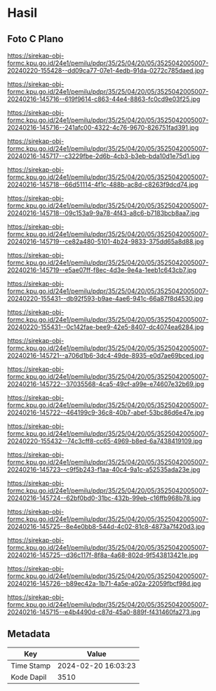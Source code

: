 # Hasil

## Foto C Plano

https://sirekap-obj-formc.kpu.go.id/24e1/pemilu/pdpr/35/25/04/20/05/3525042005007-20240220-155428--dd09ca77-07e1-4edb-91da-0272c785daed.jpg

https://sirekap-obj-formc.kpu.go.id/24e1/pemilu/pdpr/35/25/04/20/05/3525042005007-20240216-145716--619f9614-c863-44e4-8863-fc0cd9e03f25.jpg

https://sirekap-obj-formc.kpu.go.id/24e1/pemilu/pdpr/35/25/04/20/05/3525042005007-20240216-145716--241afc00-4322-4c76-9670-826751fad391.jpg

https://sirekap-obj-formc.kpu.go.id/24e1/pemilu/pdpr/35/25/04/20/05/3525042005007-20240216-145717--c3229fbe-2d6b-4cb3-b3eb-bda10d1e75d1.jpg

https://sirekap-obj-formc.kpu.go.id/24e1/pemilu/pdpr/35/25/04/20/05/3525042005007-20240216-145718--66d51114-4f1c-488b-ac8d-c8263f9dcd74.jpg

https://sirekap-obj-formc.kpu.go.id/24e1/pemilu/pdpr/35/25/04/20/05/3525042005007-20240216-145718--09c153a9-9a78-4f43-a8c6-b7183bcb8aa7.jpg

https://sirekap-obj-formc.kpu.go.id/24e1/pemilu/pdpr/35/25/04/20/05/3525042005007-20240216-145719--ce82a480-5101-4b24-9833-375dd65a8d88.jpg

https://sirekap-obj-formc.kpu.go.id/24e1/pemilu/pdpr/35/25/04/20/05/3525042005007-20240216-145719--e5ae07ff-f8ec-4d3e-9e4a-1eeb1c643cb7.jpg

https://sirekap-obj-formc.kpu.go.id/24e1/pemilu/pdpr/35/25/04/20/05/3525042005007-20240220-155431--db92f593-b9ae-4ae6-941c-66a87f8d4530.jpg

https://sirekap-obj-formc.kpu.go.id/24e1/pemilu/pdpr/35/25/04/20/05/3525042005007-20240220-155431--0c142fae-bee9-42e5-8407-dc4074ea6284.jpg

https://sirekap-obj-formc.kpu.go.id/24e1/pemilu/pdpr/35/25/04/20/05/3525042005007-20240216-145721--a706d1b6-3dc4-49de-8935-e0d7ae69bced.jpg

https://sirekap-obj-formc.kpu.go.id/24e1/pemilu/pdpr/35/25/04/20/05/3525042005007-20240216-145722--37035568-4ca5-49cf-a99e-e74607e32b69.jpg

https://sirekap-obj-formc.kpu.go.id/24e1/pemilu/pdpr/35/25/04/20/05/3525042005007-20240216-145722--464199c9-36c8-40b7-abef-53bc86d6e47e.jpg

https://sirekap-obj-formc.kpu.go.id/24e1/pemilu/pdpr/35/25/04/20/05/3525042005007-20240220-155432--74c3cff8-cc65-4969-b8ed-6a7438419109.jpg

https://sirekap-obj-formc.kpu.go.id/24e1/pemilu/pdpr/35/25/04/20/05/3525042005007-20240216-145723--c9f5b243-f1aa-40c4-9a1c-a52535ada23e.jpg

https://sirekap-obj-formc.kpu.go.id/24e1/pemilu/pdpr/35/25/04/20/05/3525042005007-20240216-145724--62bf0bd0-31bc-432b-99eb-c16ffb968b78.jpg

https://sirekap-obj-formc.kpu.go.id/24e1/pemilu/pdpr/35/25/04/20/05/3525042005007-20240216-145725--8e4e0bb8-544d-4c02-81c8-4873a7f420d3.jpg

https://sirekap-obj-formc.kpu.go.id/24e1/pemilu/pdpr/35/25/04/20/05/3525042005007-20240216-145725--d36c117f-8f8a-4a68-802d-9f543813421e.jpg

https://sirekap-obj-formc.kpu.go.id/24e1/pemilu/pdpr/35/25/04/20/05/3525042005007-20240216-145726--b89ec42a-1b71-4a5e-a02a-22059fbcf98d.jpg

https://sirekap-obj-formc.kpu.go.id/24e1/pemilu/pdpr/35/25/04/20/05/3525042005007-20240216-145715--e4b4490d-c87d-45a0-889f-f431460fa273.jpg


## Metadata

| Key        | Value               |
| ---------- | ------------------- |
| Time Stamp | 2024-02-20 16:03:23 |
| Kode Dapil | 3510                |



